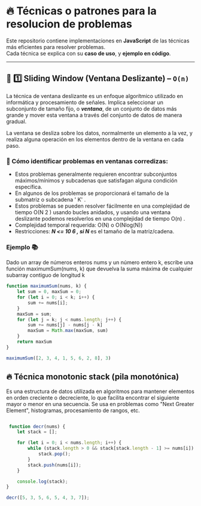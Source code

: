 # 🔥 Técnicas o patrones para la resolucion de problemas

Este repositorio contiene implementaciones en **JavaScript** de las técnicas más eficientes para resolver problemas.  
Cada técnica se explica con su **caso de uso**, y **ejemplo en código**.

---

## 📌 1️⃣ Sliding Window (Ventana Deslizante) – `O(n)`

La técnica de ventana deslizante es un enfoque algorítmico utilizado en informática y procesamiento de señales. Implica seleccionar un subconjunto de tamaño fijo, o ***ventana***,
de un conjunto de datos más grande y mover esta ventana a través del conjunto de datos de manera gradual.

La ventana se desliza sobre los datos, normalmente un elemento a la vez, y realiza alguna operación en los elementos dentro de la ventana en cada paso.

### 🤔 Cómo identificar problemas en ventanas corredizas:
- Estos problemas generalmente requieren encontrar  subconjuntos máximos/mínimos y  subcadenas  que satisfagan alguna condición específica.
- En algunos de los problemas se proporcionará el tamaño de la submatriz o subcadena ' K' .
- Estos problemas se pueden resolver fácilmente en una complejidad de tiempo O(N 2 ) usando bucles anidados, y usando una ventana deslizante podemos resolverlos en   una complejidad de tiempo O(n) .
- Complejidad temporal requerida:  O(N) o O(Nlog(N))
- Restricciones:  ***N <= 10 6  , si N*** es el tamaño de la matriz/cadena.

 ### Ejemplo 📚
Dado un array de números enteros nums y un número entero k, escribe una función maximumSum(nums, k) que devuelva la suma máxima de cualquier subarray contiguo de longitud k  

```js
function maximumSum(nums, k) {
    let sum = 0, maxSum = 0;
    for (let i = 0; i < k; i++) {
        sum += nums[i];
    }
    maxSum = sum;
    for (let j = k; j < nums.length; j++) {
        sum += nums[j] - nums[j - k]
        maxSum = Math.max(maxSum, sum)
    }
    return maxSum
}

maximumSum([2, 3, 4, 1, 5, 6, 2, 8], 3)
```


## 🔥 Técnica monotonic stack (pila monotónica)

Es una estructura de datos utilizada en algoritmos para mantener elementos en orden creciente o decreciente, lo que facilita encontrar el siguiente mayor o menor en una secuencia. Se usa en problemas como "Next Greater Element", histogramas, procesamiento de rangos, etc.

```js

 function decr(nums) {
    let stack = [];

    for (let i = 0; i < nums.length; i++) {
        while (stack.length > 0 && stack[stack.length - 1] >= nums[i]) {
            stack.pop();
        }
        stack.push(nums[i]);
    }

    console.log(stack);
}

decr([5, 3, 5, 6, 5, 4, 3, 7]);
```
